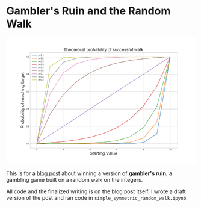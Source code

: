 # Gambler's Ruin and the Random Walk

![Theoretical Probability of Winning](images/theoretical_probability.png)

This is for a [blog post](https://akhiljalan.github.io/2018-01-29-random-walks/) about winning a version of **gambler's ruin**, a gambling game built on a random walk on the integers. 

All code and the finalized writing is on the blog post itself. I wrote a draft version of the post and ran code in ```simple_symmetric_random_walk.ipynb```. 
